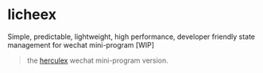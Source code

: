 # licheex
Simple, predictable, lightweight, high performance, developer friendly state management for wechat mini-program [WIP]



> the [herculex](https://github.com/herculesJS/herculex) wechat mini-program version.
